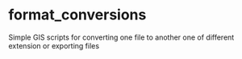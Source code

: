 # format_conversions
Simple GIS scripts for converting one file to another one of different extension or exporting files
